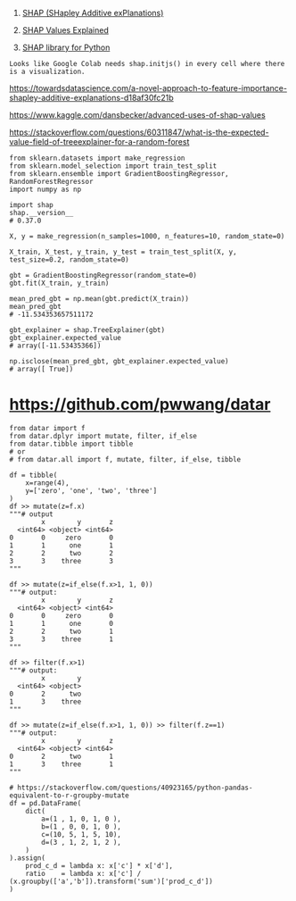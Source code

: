 1. [SHAP (SHapley Additive exPlanations)](https://github.com/helenaEH/SHAP_tutorial)

2. [SHAP Values Explained ](https://towardsdatascience.com/shap-explained-the-way-i-wish-someone-explained-it-to-me-ab81cc69ef30#:~:text=In%20a%20nutshell%2C%20SHAP%20values,answer%20the%20%E2%80%9Chow%20much%E2%80%9D.)

3. [SHAP library for Python](https://github.com/slundberg/shap)  
```
Looks like Google Colab needs shap.initjs() in every cell where there is a visualization.
```

https://towardsdatascience.com/a-novel-approach-to-feature-importance-shapley-additive-explanations-d18af30fc21b

https://www.kaggle.com/dansbecker/advanced-uses-of-shap-values  

https://stackoverflow.com/questions/60311847/what-is-the-expected-value-field-of-treeexplainer-for-a-random-forest
```
from sklearn.datasets import make_regression
from sklearn.model_selection import train_test_split
from sklearn.ensemble import GradientBoostingRegressor, RandomForestRegressor
import numpy as np

import shap
shap.__version__
# 0.37.0

X, y = make_regression(n_samples=1000, n_features=10, random_state=0)

X_train, X_test, y_train, y_test = train_test_split(X, y, test_size=0.2, random_state=0)

gbt = GradientBoostingRegressor(random_state=0)
gbt.fit(X_train, y_train)

mean_pred_gbt = np.mean(gbt.predict(X_train))
mean_pred_gbt
# -11.534353657511172

gbt_explainer = shap.TreeExplainer(gbt)
gbt_explainer.expected_value
# array([-11.53435366])

np.isclose(mean_pred_gbt, gbt_explainer.expected_value)
# array([ True])
```



# https://github.com/pwwang/datar
```
from datar import f
from datar.dplyr import mutate, filter, if_else
from datar.tibble import tibble
# or
# from datar.all import f, mutate, filter, if_else, tibble

df = tibble(
    x=range(4),
    y=['zero', 'one', 'two', 'three']
)
df >> mutate(z=f.x)
"""# output
        x        y       z
  <int64> <object> <int64>
0       0     zero       0
1       1      one       1
2       2      two       2
3       3    three       3
"""

df >> mutate(z=if_else(f.x>1, 1, 0))
"""# output:
        x        y       z
  <int64> <object> <int64>
0       0     zero       0
1       1      one       0
2       2      two       1
3       3    three       1
"""

df >> filter(f.x>1)
"""# output:
        x        y
  <int64> <object>
0       2      two
1       3    three
"""

df >> mutate(z=if_else(f.x>1, 1, 0)) >> filter(f.z==1)
"""# output:
        x        y       z
  <int64> <object> <int64>
0       2      two       1
1       3    three       1
"""
```


```
# https://stackoverflow.com/questions/40923165/python-pandas-equivalent-to-r-groupby-mutate
df = pd.DataFrame(
    dict(
        a=(1 , 1, 0, 1, 0 ), 
        b=(1 , 0, 0, 1, 0 ),
        c=(10, 5, 1, 5, 10),
        d=(3 , 1, 2, 1, 2 ),
    )
).assign(
    prod_c_d = lambda x: x['c'] * x['d'], 
    ratio    = lambda x: x['c'] / (x.groupby(['a','b']).transform('sum')['prod_c_d'])
)
```

